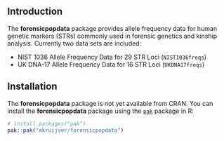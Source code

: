 
<!-- README.md is generated from README.Rmd. Please edit that file -->

## Introduction

The **forensicpopdata** package provides allele frequency data for human
genetic markers (STRs) commonly used in forensic genetics and kinship
analysis. Currently two data sets are included:

- NIST 1036 Allele Frequency Data for 29 STR Loci (`NIST1036freqs`)
- UK DNA-17 Allele Frequency Data for 16 STR Loci (`UKDNA17freqs`)

## Installation

The **forensicpopdata** package is not yet available from CRAN. You can
install the **forensicpopdata** package using the
[`pak`](https://pak.r-lib.org/) package in R:

``` r
# install.packages("pak")
pak::pak("mkruijver/forensicpopdata")
```
